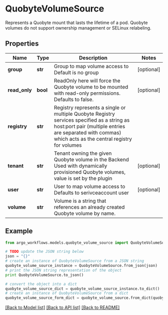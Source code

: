 # QuobyteVolumeSource

Represents a Quobyte mount that lasts the lifetime of a pod. Quobyte volumes do not support ownership management or SELinux relabeling.

## Properties

Name | Type | Description | Notes
------------ | ------------- | ------------- | -------------
**group** | **str** | Group to map volume access to Default is no group | [optional] 
**read_only** | **bool** | ReadOnly here will force the Quobyte volume to be mounted with read-only permissions. Defaults to false. | [optional] 
**registry** | **str** | Registry represents a single or multiple Quobyte Registry services specified as a string as host:port pair (multiple entries are separated with commas) which acts as the central registry for volumes | 
**tenant** | **str** | Tenant owning the given Quobyte volume in the Backend Used with dynamically provisioned Quobyte volumes, value is set by the plugin | [optional] 
**user** | **str** | User to map volume access to Defaults to serivceaccount user | [optional] 
**volume** | **str** | Volume is a string that references an already created Quobyte volume by name. | 

## Example

```python
from argo_workflows.models.quobyte_volume_source import QuobyteVolumeSource

# TODO update the JSON string below
json = "{}"
# create an instance of QuobyteVolumeSource from a JSON string
quobyte_volume_source_instance = QuobyteVolumeSource.from_json(json)
# print the JSON string representation of the object
print QuobyteVolumeSource.to_json()

# convert the object into a dict
quobyte_volume_source_dict = quobyte_volume_source_instance.to_dict()
# create an instance of QuobyteVolumeSource from a dict
quobyte_volume_source_form_dict = quobyte_volume_source.from_dict(quobyte_volume_source_dict)
```
[[Back to Model list]](../README.md#documentation-for-models) [[Back to API list]](../README.md#documentation-for-api-endpoints) [[Back to README]](../README.md)


